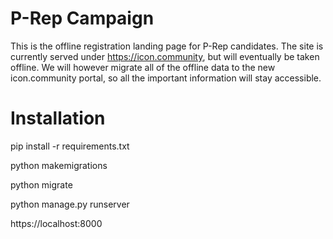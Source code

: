 # P-Rep Campaign

This is the offline registration landing page for P-Rep candidates. The site is currently served under https://icon.community, but will eventually be taken offline.
We will however migrate all of the offline data to the new icon.community portal, so all the important information will stay accessible.

# Installation

pip install -r requirements.txt

python makemigrations

python migrate

python manage.py runserver

https://localhost:8000
